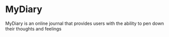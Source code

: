 # MyDiary
MyDiary is an online journal that provides users with the ability to pen down their thoughts and feelings
